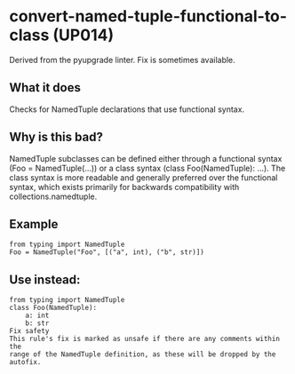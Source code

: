 # convert-named-tuple-functional-to-class (UP014)
Derived from the pyupgrade linter.
Fix is sometimes available.
## What it does
Checks for NamedTuple declarations that use functional syntax.
## Why is this bad?
NamedTuple subclasses can be defined either through a functional syntax
(Foo = NamedTuple(...)) or a class syntax (class Foo(NamedTuple): ...).
The class syntax is more readable and generally preferred over the
functional syntax, which exists primarily for backwards compatibility
with collections.namedtuple.
## Example
```
from typing import NamedTuple
Foo = NamedTuple("Foo", [("a", int), ("b", str)])
```
## Use instead:
```
from typing import NamedTuple
class Foo(NamedTuple):
    a: int
    b: str
Fix safety
This rule's fix is marked as unsafe if there are any comments within the
range of the NamedTuple definition, as these will be dropped by the
autofix.
```